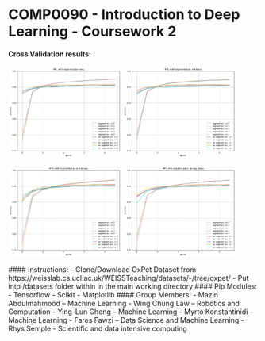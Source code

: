 # COMP0090 - Introduction to Deep Learning - Coursework 2
#### Cross Validation results: 
<p float="left">
  <img src="seg only.png" width="45%" />
  <img src="seg+bbox.png" width="45%" /> 
</p>

<p float="left">
  <img src="seg+bin.png" width="45%" />
  <img src="seg+both.png" width="45%" /> 
</p>
#### Instructions:
- Clone/Download OxPet Dataset from https://weisslab.cs.ucl.ac.uk/WEISSTeaching/datasets/-/tree/oxpet/
- Put into /datasets folder within in the main working directory
#### Pip Modules:
 - Tensorflow
 - Scikit
 - Matplotlib
#### Group Members:  
- Mazin Abdulmahmood – Machine Learning
- Wing Chung Law – Robotics and Computation
- Ying-Lun Cheng – Machine Learning
- Myrto Konstantinidi – Machine Learning
- Fares Fawzi – Data Science and Machine Learning
- Rhys Semple - Scientific and data intensive computing
